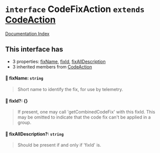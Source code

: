 # `interface` CodeFixAction `extends` [CodeAction](../interface.CodeAction.2/README.md)

[Documentation Index](../README.md)

## This interface has

- 3 properties:
[fixName](#-fixname-string),
[fixId](#-fixid-),
[fixAllDescription](#-fixalldescription-string)
- 3 inherited members from [CodeAction](../interface.CodeAction.2/README.md)


#### 📄 fixName: `string`

> Short name to identify the fix, for use by telemetry.



#### 📄 fixId?: \{}

> If present, one may call 'getCombinedCodeFix' with this fixId.
> This may be omitted to indicate that the code fix can't be applied in a group.



#### 📄 fixAllDescription?: `string`

> Should be present if and only if 'fixId' is.



